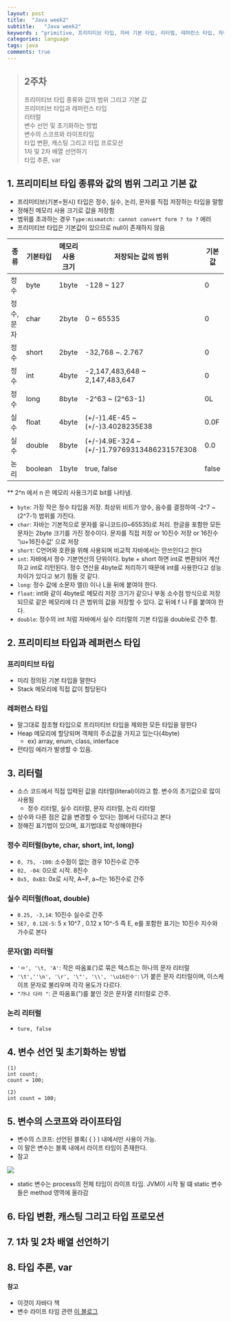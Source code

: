 ```yaml
---
layout: post
title:  "Java week2"
subtitle:   "Java week2"
keywords : "primitive, 프리미티브 타입, 자바 기본 타입, 리터럴, 레퍼런스 타입, 자바 타입 추론, 자바 기초, 자바 스터디"
categories: language
tags: java
comments: true
---
```


> ## 2주차
> 프리미티브 타입 종류와 값의 범위 그리고 기본 값    
> 프리미티브 타입과 레퍼런스 타입   
> 리터럴   
> 변수 선언 및 초기화하는 방법   
> 변수의 스코프와 라이프타임   
> 타입 변환, 캐스팅 그리고 타입 프로모션   
> 1차 및 2차 배열 선언하기   
> 타입 추론, var   


## 1. 프리미티브 타입 종류와 값의 범위 그리고 기본 값
- 프리미티브(기본=원시) 타입은 정수, 실수, 논리, 문자를 직접 저장하는 타입을 말함
- 정해진 메모리 사용 크기로 값을 저장함
- 범위를 초과하는 경우 `Type:mismatch: cannot convert form ? to ?` 에러
- 프리미티브 타입은 기본값이 있으므로 null이 존재하지 않음

|종류|기본타입|메모리 사용 크기|저장되는 값의 범위|기본값|
|------|-----|-----|------|------|
|정수|byte|1byte|-128 ~ 127|0|
|정수, 문자|char|2byte|0 ~ 65535|0|
|정수|short|2byte|-32,768 ~. 2.767|0|
|정수|int|4byte|-2,147,483,648 ~ 2,147,483,647|0|
|정수|long|8byte|-2^63 ~ (2^63-1)|0L|
|실수|float|4byte|(+/-)1.4E-45 ~ (+/-)3.4028235E38|0.0F|
|실수|double|8byte|(+/-)4.9E-324 ~ (+/-)1.7976931348623157E308|0.0|
|논리|boolean|1byte|true, false|false|

** 2^n 에서 n 은 메모리 사용크기로 bit를 나타냄.

- `byte`: 가장 작은 정수 타입을 저장. 최상위 비트가 양수, 음수를 결정하여 -2^7 ~ (2^7-1) 범위를 가진다.
- `char`: 자바는 기본적으로 문자를 유니코드(0~65535)로 처리. 한글을 포함한 모든 문자는 2byte 크기를 가진 정수이다. 문자를 직접 저장 or 10진수 저장 or 16진수 '\u+16진수값' 으로 저장
- `short`: C언어와 호환을 위해 사용되며 비교적 자바에서는 안쓰인다고 한다
- `int`: 자바에서 정수 기본연산의 단위이다. byte + short 하면 int로 변환되어 계산하고 int로 리턴된다. 정수 연산을 4byte로 처리하기 때문에 int를 사용한다고 성능 차이가 있다고 보기 힘들 것 같다.
- `long`: 정수 값에 소문자 엘(l) 이나 L을 뒤에 붙여야 한다.
- `float`: int와 같이 4byte로 메모리 저장 크기가 같으나 부동 소수점 방식으로 저장되므로 같은 메모리에 더 큰 범위의 값을 저장할 수 있다. 값 뒤에 f 나 F를 붙여야 한다.
- `double`: 정수의 int 처럼 자바에서 실수 리터럴의 기본 타입을 double로 간주 함.


## 2. 프리미티브 타입과 레퍼런스 타입
### 프리미티브 타입
- 미리 정의된 기본 타입을 말한다
- Stack 메모리에 직접 값이 할당된다 

### 레퍼런스 타입
- 말그대로 참조형 타입으로 프리미티브 타입을 제외한 모든 타입을 말한다
- Heap 메모리에 할당되며 객체의 주소값을 가지고 있는다(4byte)
	- ex) array, enum, class, interface
- 런타임 에러가 발생할 수 있음.

## 3. 리터럴
- 소스 코드에서 직접 입력된 값을 리터럴(literal)이라고 함. 변수의 초기값으로 많이 사용됨
	- 정수 리터럴, 실수 리터럴, 문자 리터럴, 논리 리터럴
- 상수와 다른 점은 값을 변경할 수 있다는 점에서 다르다고 본다
- 정해진 표기법이 있으며, 표기법대로 작성해야한다

### 정수 리터럴(byte, char, short, int, long)
- `0, 75, -100`: 소수점이 없는 경우 10진수로 간주
- `02, -04`: 0으로 시작. 8진수
- `0x5, 0xB3`: 0x로 시작, A~F, a~f는 16진수로 간주

### 실수 리터럴(float, double)
- `0.25, -3,14`:  10진수 실수로 간주
- `5E7, 0.12E-5`: 5 x 10^7 ,  0.12 x 10^-5 즉 E, e를 포함한 표기는 10진수 지수와 가수로 본다

### 문자(열) 리터럴
- `'ㅁ', '\t, 'A'`: 작은 따옴표(')로 묶은 텍스트는 하나의 문자 리터럴
- `'\t',''\n', '\r', '\"', '\\', '\u16진수'`: \가 붙은 문자 리터럴이며, 이스케이프 문자로 불리우며 각각 용도가 다르다.
- `"가나 다라 "`: 큰 따옴표(")를 붙인 것은 문자열 리터럴로 간주.

### 논리 리터럴
- `ture, false`


## 4. 변수 선언 및 초기화하는 방법

```
(1)
int count;
count = 100;

(2)
int count = 100;
```


## 5. 변수의 스코프와 라이프타임
- 변수의 스코프: 선언된 블록( { } ) 내에서만 사용이 가능.
- 이 말은 변수는 블록 내에서 라이프 타임이 존재한다. 
- 참고

<img src="https://github.com/twowinsh87/twowinsh87.github.io/blob/master/assets/java/week2-1.jpeg?raw=true">

- static 변수는 process의 전체 타임이 라이프 타임. JVM이 시작 될 떄 static 변수들은 method 영역에 올라감


## 6. 타입 변환, 캐스팅 그리고 타입 프로모션 

## 7. 1차 및 2차 배열 선언하기

## 8. 타입 추론, var

#### 참고
- 이것이 자바다 책
- 변수 라이프 타임 관련 [이 블로그](http://blog.naver.com/PostView.nhn?blogId=hsm622&logNo=222144931396)